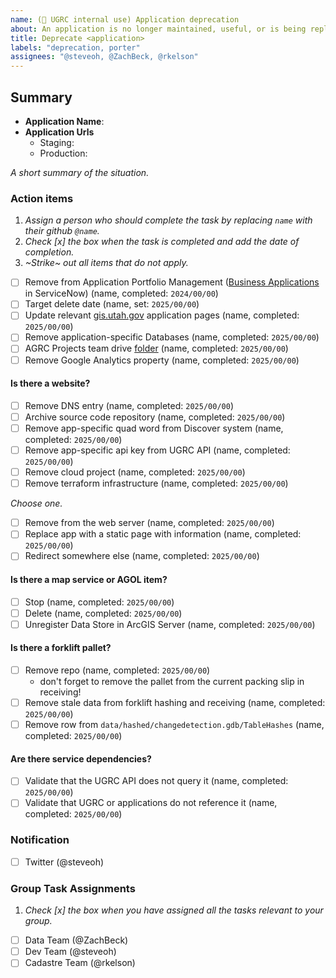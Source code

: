 ```yaml
---
name: (🔐 UGRC internal use) Application deprecation
about: An application is no longer maintained, useful, or is being replaced
title: Deprecate <application>
labels: "deprecation, porter"
assignees: "@steveoh, @ZachBeck, @rkelson"
---
```


## Summary

- **Application Name**:
- **Application Urls**
  - Staging:
  - Production:

_A short summary of the situation._

### Action items

1. _Assign a person who should complete the task by replacing `name` with their github `@name`._
1. _Check [x] the box when the task is completed and add the date of completion._
1. _~Strike~ out all items that do not apply._

- [ ] Remove from Application Portfolio Management ([Business Applications](https://utah.servicenowservices.com/now/nav/ui/classic/params/target/cmdb_ci_business_app_list.do%3Fsysparm_userpref_module%3D11133b75870003005f9f578c87cb0bfe) in ServiceNow) (name, completed: `2024/00/00`)
- [ ] Target delete date (name, set: `2025/00/00`)
- [ ] Update relevant [gis.utah.gov](https://gis.utah.gov/developer/application) application pages (name, completed: `2025/00/00`)
- [ ] Remove application-specific Databases (name, completed: `2025/00/00`)
- [ ] AGRC Projects team drive [folder](https://drive.google.com/drive/folders/0AIVByxAYHd4oUk9PVA) (name, completed: `2025/00/00`)
- [ ] Remove Google Analytics property (name, completed: `2025/00/00`)

#### Is there a website?

- [ ] Remove DNS entry (name, completed: `2025/00/00`)
- [ ] Archive source code repository (name, completed: `2025/00/00`)
- [ ] Remove app-specific quad word from Discover system (name, completed: `2025/00/00`)
- [ ] Remove app-specific api key from UGRC API (name, completed: `2025/00/00`)
- [ ] Remove cloud project (name, completed: `2025/00/00`)
- [ ] Remove terraform infrastructure (name, completed: `2025/00/00`)

_Choose one._

- [ ] Remove from the web server (name, completed: `2025/00/00`)
- [ ] Replace app with a static page with information (name, completed: `2025/00/00`)
- [ ] Redirect somewhere else (name, completed: `2025/00/00`)

#### Is there a map service or AGOL item?

- [ ] Stop (name, completed: `2025/00/00`)
- [ ] Delete (name, completed: `2025/00/00`)
- [ ] Unregister Data Store in ArcGIS Server (name, completed: `2025/00/00`)

#### Is there a forklift pallet?

- [ ] Remove repo (name, completed: `2025/00/00`)
  - don't forget to remove the pallet from the current packing slip in receiving!
- [ ] Remove stale data from forklift hashing and receiving (name, completed: `2025/00/00`)
- [ ] Remove row from `data/hashed/changedetection.gdb/TableHashes` (name, completed: `2025/00/00`)

#### Are there service dependencies?

- [ ] Validate that the UGRC API does not query it (name, completed: `2025/00/00`)
- [ ] Validate that UGRC or applications do not reference it (name, completed: `2025/00/00`)

### Notification

- [ ] Twitter (@steveoh)

### Group Task Assignments

1. _Check [x] the box when you have assigned all the tasks relevant to your group._

- [ ] Data Team (@ZachBeck)
- [ ] Dev Team (@steveoh)
- [ ] Cadastre Team (@rkelson)
